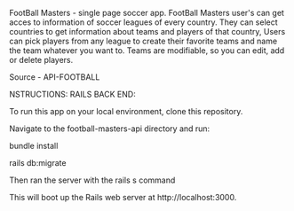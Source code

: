 FootBall Masters - single page soccer app.
 FootBall Masters user's can get acces to information of soccer leagues of every country.
  They can select countries to get information about teams and players of that country, 
 Users can pick players from any league to create their favorite teams and name the team whatever you want to.
 Teams are modifiable, so you can edit, add or delete players.

 Source - API-FOOTBALL
 
NSTRUCTIONS:
RAILS BACK END:

To run this app on your local environment, clone this repository.

Navigate to the football-masters-api directory and run:

bundle install

rails db:migrate

Then ran the server with the rails s command

This will boot up the Rails web server at http://localhost:3000.


